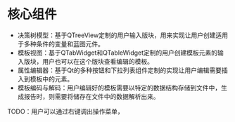 # 核心组件
- 决策树模型：基于QTreeView定制的用户输入版块，用来实现让用户创建适用于多种条件的变量和蓝图元件。
- 模板视图：基于QTabWidget和QTableWidget定制的用户创建模板元素的输入版块，用户也可以在这个版块查看编辑的模板。
- 属性编辑器：基于Qt的多种按钮和下拉列表组件定制的实现让用户编辑需要插入到模板中的元素。
- 模板编码与解码：用户编辑好的模板需要以特定的数据结构存储到文件中，生成报告时，则需要将储存在文件中的数据解析出来。

TODO：用户可以通过右键调出操作菜单，
